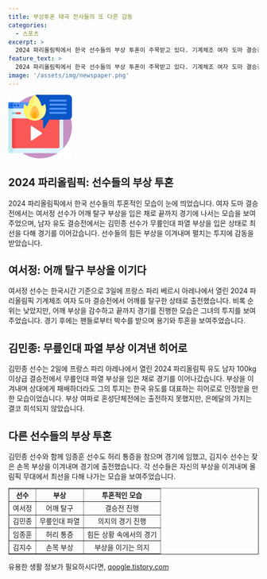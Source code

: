 ```yaml
---
title: 부상투혼 태극 전사들의 또 다른 감동
categories:
  - 스포츠
excerpt: >
  2024 파리올림픽에서 한국 선수들의 부상 투혼이 주목받고 있다. 기계체조 여자 도마 결승전에서 어깨 탈구한 여서정은 결승까지 끝까지 뛰었고, 유도 선수 김민종도 무릎인과를 파열하면서 끝까지 경기를 이어갔다. 다른 선수들도 부상을 이겨내며 투혼을 펼치고 있다. 이들의 용기와 열정은 관중들의 박수를 받을 만한 가치가 있다.
feature_text: >
  2024 파리올림픽에서 한국 선수들의 부상 투혼이 주목받고 있다. 기계체조 여자 도마 결승전에서 어깨 탈구한 여서정은 결승까지 끝까지 뛰었고, 유도 선수 김민종도 무릎인과를 파열하면서 끝까지 경기를 이어갔다. 다른 선수들도 부상을 이겨내며 투혼을 펼치고 있다. 이들의 용기와 열정은 관중들의 박수를 받을 만한 가치가 있다.
image: '/assets/img/newspaper.png'
---
```


<p><img src="/assets/img/news.png" alt="rentncar 속보" /></p>

<h2>2024 파리올림픽: 선수들의 부상 투혼</h2>

<p data-ke-size="size16">2024 파리올림픽에서 한국 선수들의 투혼적인 모습이 눈에 띄었습니다. 여자 도마 결승전에서는 여서정 선수가 어깨 탈구 부상을 입은 채로 끝까지 경기에 나서는 모습을 보여주었으며, 남자 유도 결승전에서는 김민종 선수가 무릎인대 파열 부상을 입은 상태로 최선을 다해 경기를 이어갔습니다. 선수들의 힘든 부상을 이겨내며 펼치는 투지에 감동을 받았습니다.</p>

<h2>여서정: 어깨 탈구 부상을 이기다</h2>

<p data-ke-size="size16">여서정 선수는 한국시간 기준으로 3일에 프랑스 파리 베르시 아레나에서 열린 2024 파리올림픽 기계체조 여자 도마 결승전에서 어깨를 탈구한 상태로 출전했습니다. 비록 순위는 낮았지만, 어깨 부상을 감수하고 끝까지 경기를 진행한 모습은 그녀의 투지를 보여주었습니다. 경기 후에는 팬들로부터 박수를 받으며 용기와 투혼을 보여주었습니다.</p>

<h2>김민종: 무릎인대 파열 부상 이겨낸 히어로</h2>

<p data-ke-size="size16">김민종 선수는 2일에 프랑스 파리 아레나에서 열린 2024 파리올림픽 유도 남자 100kg 이상급 결승전에서 무릎인대 파열 부상을 입은 채로 경기를 이어나갔습니다. 부상을 이겨내며 상대에게 패배하더라도 그의 투지는 한국 유도를 대표하는 히어로로 인정받을 만한 모습이었습니다. 부상 여파로 혼성단체전에는 출전하지 못했지만, 은메달의 가치는 결코 희석되지 않았습니다.</p>

<h2>다른 선수들의 부상 투혼</h2>

<p data-ke-size="size16">김민종 선수와 함께 임종훈 선수도 허리 통증을 참으며 경기에 임했고, 김지수 선수는 잦은 손목 부상을 이겨내며 경기에 출전했습니다. 각 선수들은 자신의 부상을 이겨내며 올림픽 무대에서 최선을 다해 나가는 모습을 보여주었습니다.</p>

<table style="width: 100%;" border="1">
<tbody>
<tr>
<td style="text-align: center; height: 17px;"><b>선수</b></td>
<td style="text-align: center; height: 17px;"><b>부상</b></td>
<td style="text-align: center; height: 17px;"><b>투혼적인 모습</b></td>
</tr>
<tr>
<td style="text-align: center; height: 17px;">여서정</td>
<td style="text-align: center; height: 17px;">어깨 탈구</td>
<td style="text-align: center; height: 17px;">결승전 진행</td>
</tr>
<tr>
<td style="text-align: center; height: 17px;">김민종</td>
<td style="text-align: center; height: 17px;">무릎인대 파열</td>
<td style="text-align: center; height: 17px;">의지의 경기 진행</td>
</tr>
<tr>
<td style="text-align: center; height: 17px;">임종훈</td>
<td style="text-align: center; height: 17px;">허리 통증</td>
<td style="text-align: center; height: 17px;">힘든 상황 속에서의 경기</td>
</tr>
<tr>
<td style="text-align: center; height: 17px;">김지수</td>
<td style="text-align: center; height: 17px;">손목 부상</td>
<td style="text-align: center; height: 17px;">부상을 이기는 의지</td>
</tr>
</tbody>
</table>
유용한 생활 정보가 필요하시다면, <a href="https://qoogle.tistory.com" rel="dofollow">qoogle.tistory.com</a>


